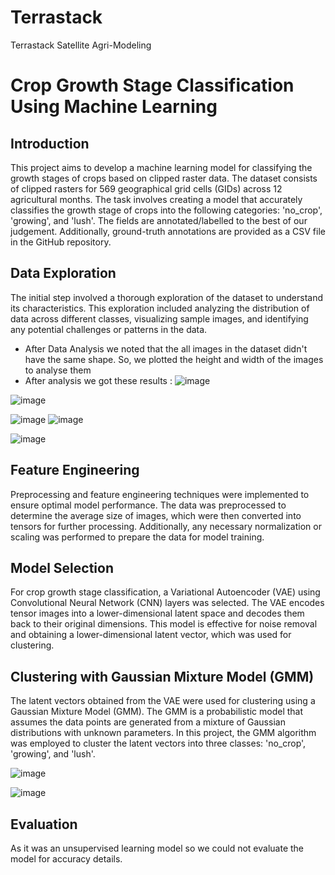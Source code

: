 # Terrastack
Terrastack Satellite Agri-Modeling

# Crop Growth Stage Classification Using Machine Learning

## Introduction

This project aims to develop a machine learning model for classifying the growth stages of crops based on clipped raster data. The dataset consists of clipped rasters for 569 geographical grid cells (GIDs) across 12 agricultural months. The task involves creating a model that accurately classifies the growth stage of crops into the following categories: 'no_crop', 'growing', and 'lush'. The fields are annotated/labelled to the best of our judgement. Additionally, ground-truth annotations are provided as a CSV file in the GitHub repository.

## Data Exploration

The initial step involved a thorough exploration of the dataset to understand its characteristics. This exploration included analyzing the distribution of data across different classes, visualizing sample images, and identifying any potential challenges or patterns in the data.

- After Data Analysis we noted that the all images in the dataset didn't have the same shape. So, we plotted the height and width of the images to analyse them 
- After analysis we got these results : ![image](https://github.com/skillingshark/Terrastack/assets/117962699/dd705c32-a884-42e3-bcc6-4f670acb0224)

![image](https://github.com/skillingshark/Terrastack/assets/117962699/03664676-4ed6-4e57-a85d-896e26a86cf9)


  ![image](https://github.com/skillingshark/Terrastack/assets/117962699/94dbaff7-c72b-49c2-85da-88d358263379)  ![image](https://github.com/skillingshark/Terrastack/assets/117962699/e123bca8-3b50-46f9-a8ca-6eebf416a529)

 

  ![image](https://github.com/skillingshark/Terrastack/assets/117962699/60e0dbee-a2e8-4b90-b9d6-007537bc378f)


## Feature Engineering

Preprocessing and feature engineering techniques were implemented to ensure optimal model performance. The data was preprocessed to determine the average size of images, which were then converted into tensors for further processing. Additionally, any necessary normalization or scaling was performed to prepare the data for model training.

## Model Selection

For crop growth stage classification, a Variational Autoencoder (VAE) using Convolutional Neural Network (CNN) layers was selected. The VAE encodes tensor images into a lower-dimensional latent space and decodes them back to their original dimensions. This model is effective for noise removal and obtaining a lower-dimensional latent vector, which was used for clustering.

## Clustering with Gaussian Mixture Model (GMM)

The latent vectors obtained from the VAE were used for clustering using a Gaussian Mixture Model (GMM). The GMM is a probabilistic model that assumes the data points are generated from a mixture of Gaussian distributions with unknown parameters. In this project, the GMM algorithm was employed to cluster the latent vectors into three classes: 'no_crop', 'growing', and 'lush'.

![image](https://github.com/skillingshark/Terrastack/assets/117962699/82382195-7a30-4417-8167-04f34294f845)

![image](https://github.com/skillingshark/Terrastack/assets/117962699/6b4153df-60ac-403c-860a-1262731a8380)

## Evaluation

As it was an unsupervised learning model so we could not evaluate the model for accuracy details.


